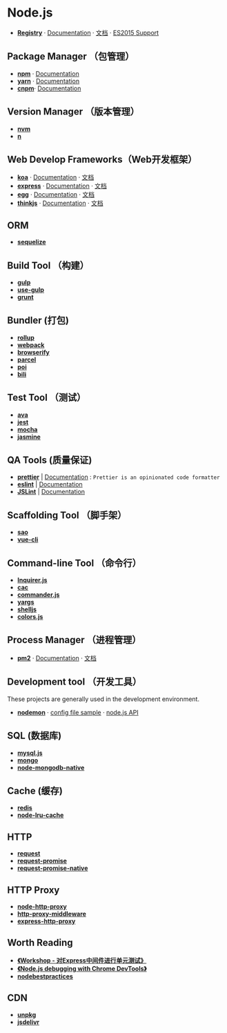 # Node.js

- [**Registry**](https://github.com/nodejs/node) · [Documentation](https://nodejs.org/en/docs/) · [文档](http://nodejs.cn/api/) · [ES2015 Support](http://node.green/)


## Package Manager （包管理）

- [**npm**](https://github.com/npm/npm) · [Documentation](https://docs.npmjs.com/)
- [**yarn**](https://github.com/yarnpkg/yarn) · [Documentation](https://yarnpkg.com/en/docs)
- [**cnpm**](https://github.com/cnpm/cnpm)· [Documentation](http://npm.taobao.org/)


## Version Manager （版本管理）

- [**nvm**](https://github.com/creationix/nvm)
- [**n**](https://github.com/tj/n)


## Web Develop Frameworks（Web开发框架）

- [**koa**][1]      · [Documentation][2]  · [文档][3]
- [**express**][4]  · [Documentation][5]  · [文档][6]
- [**egg**][7]      · [Documentation][8]  · [文档][9]
- [**thinkjs**][10] · [Documentation][11] · [文档][12]


## ORM

- [**sequelize**](https://github.com/sequelize/sequelize)

## Build Tool （构建）

- [**gulp**](https://github.com/gulpjs/gulp)
- [**use-gulp**](https://github.com/Platform-CUF/use-gulp)
- [**grunt**](https://github.com/gruntjs/grunt)


## Bundler (打包)

- [**rollup**](https://github.com/rollup/rollup)
- [**webpack**](https://github.com/webpack/webpack)
- [**browserify**](https://github.com/browserify/browserify)
- [**parcel**](https://github.com/parcel-bundler/parcel)
- [**poi**](https://github.com/egoist/poi)
- [**bili**](https://github.com/egoist/bili)


## Test Tool （测试）

- [**ava**](https://github.com/avajs/ava)
- [**jest**](https://github.com/facebook/jest)
- [**mocha**](https://github.com/mochajs/mocha)
- [**jasmine**](https://github.com/jasmine/jasmine)


## QA Tools (质量保证)

- [**prettier**](https://github.com/prettier/prettier) | [Documentation](https://prettier.io/) : `Prettier is an opinionated code formatter`
- [**eslint**](https://github.com/eslint/eslint) | [Documentation](https://eslint.org/)
- [**JSLint**](https://github.com/douglascrockford/JSLint) | [Documentation](https://eslint.org/)


## Scaffolding Tool （脚手架）

- [**sao**](https://github.com/saojs/sao)
- [**vue-cli**](https://github.com/vuejs/vue-cli)


## Command-line Tool （命令行）

- [**Inquirer.js**](https://github.com/sboudrias/Inquirer.js)
- [**cac**](https://github.com/cacjs/cac)
- [**commander.js**](https://github.com/tj/commander.js)
- [**yargs**](https://github.com/yargs/yargs)
- [**shelljs**](http://documentup.com/shelljs/shelljs)
- [**colors.js**](https://github.com/marak/colors.js/)


## Process Manager （进程管理）

- [**pm2**](https://github.com/Unitech/PM2/) · [Documentation](http://pm2.keymetrics.io/) · [文档](https://wohugb.gitbooks.io/pm2)


## Development tool （开发工具）

These projects are generally used in the development environment.

- [**nodemon**](https://github.com/remy/nodemon) · [config file sample](https://github.com/remy/nodemon/blob/master/doc/sample-nodemon.md) · [node.js API](https://github.com/remy/nodemon/blob/master/doc/requireable.md)


## SQL (数据库)

- [**mysql.js**](https://github.com/mysqljs/mysql)
- [**mongo**](https://github.com/mongodb/mongo)
- [**node-mongodb-native**](https://github.com/mongodb/node-mongodb-native)


## Cache (缓存)

- [**redis**](https://github.com/antirez/redis)
- [**node-lru-cache**](https://github.com/isaacs/node-lru-cache)

## HTTP

- [**request**](https://github.com/request/request)
- [**request-promise**](https://github.com/request/request-promise)
- [**request-promise-native**](https://github.com/request/request-promise-native)

## HTTP Proxy

- [**node-http-proxy**](https://github.com/nodejitsu/node-http-proxy)
- [**http-proxy-middleware**](https://github.com/chimurai/http-proxy-middleware)
- [**express-http-proxy**](https://github.com/villadora/express-http-proxy)


## Worth Reading

- [**《Workshop - 对Express中间件进行单元测试》**](http://blog.leapoahead.com/2015/09/09/unittesting-express-middlewares/)
- [**《Node.js debugging with Chrome DevTools》**](https://hospodarets.com/nodejs-debugging-in-chrome-devtools?utm_source=javascriptweekly&utm_medium=email)
- [**nodebestpractices**](https://github.com/i0natan/nodebestpractices)


## CDN

- [**unpkg**](https://github.com/unpkg/unpkg)
- [**jsdelivr**](https://github.com/jsdelivr/jsdelivr)


[1]: https://github.com/koajs/koa
[2]: http://koajs.com/
[3]: http://www.koacn.com/
[4]: https://github.com/expressjs/express
[5]: http://expressjs.com/
[6]: http://expressjs.com/zh-cn/
[7]: https://github.com/eggjs/egg/
[8]: https://eggjs.org/en/index.html
[9]: https://eggjs.org/
[10]: https://github.com/thinkjs/thinkjs
[11]: https://thinkjs.org/en/doc/3.0/index.html
[12]: https://thinkjs.org/
